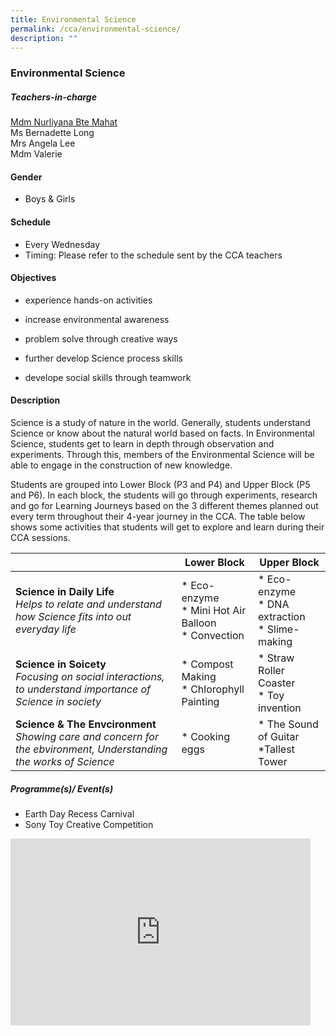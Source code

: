 ```yaml
---
title: Environmental Science
permalink: /cca/environmental-science/
description: ""
---
```

### Environmental Science

##### Teachers-in-charge

[Mdm Nurliyana Bte Mahat](mailto:nurliyana_mahat@moe.edu.sg)  <br>
Ms Bernadette Long  <br>
Mrs Angela Lee<br>
Mdm Valerie

  
#### Gender  

* Boys &amp; Girls

  
#### Schedule

* Every Wednesday&nbsp;&nbsp;  
* Timing: Please refer to the schedule sent by the CCA teachers  

#### Objectives

*    experience hands-on activities 
    
*   increase environmental awareness
*   problem solve through creative ways
*   further develop Science process skills
*   develope social skills through teamwork

#### Description
  
Science is a study of nature in the world. Generally, students understand Science or know about the natural world based on facts. In Environmental Science, students get to learn in depth through observation and experiments. Through this, members of the Environmental Science will be able to engage in the construction of new knowledge.

Students are grouped into Lower Block (P3 and P4) and Upper Block (P5 and P6). In each block, the students will go through experiments, research and go for Learning Journeys based on the 3 different themes planned out every term throughout their 4-year journey in the CCA. The table below shows some activities that students will get to explore and learn during their CCA sessions.



|  | Lower Block | Upper Block |
| -------- | -------- | -------- |
|**Science in Daily Life**  <br>*Helps to relate and understand how Science fits into out everyday life* | * Eco-enzyme <br>* Mini Hot Air Balloon<br>* Convection     | * Eco-enzyme <br>* DNA extraction <br> * Slime-making     |
| **Science in Soicety**<br> *Focusing on social interactions, to understand importance of Science in society* | * Compost Making<br>* Chlorophyll Painting | * Straw Roller Coaster<br>* Toy invention |  
| **Science &amp; The Envcironment**<br>*Showing care and concern for the ebvironment, Understanding the works of Science* | * Cooking eggs | * The Sound of Guitar<br>*Tallest Tower |

##### Programme(s)/ Event(s)
*   Earth Day Recess Carnival
*   Sony Toy Creative Competition 

<iframe src="https://docs.google.com/presentation/d/e/2PACX-1vRIcnC82iWbMSY76F7w2wVx-XcZzm_8BHtj-OK2NtiyfAcRSN8woG-gqpLAWGFwyvNFz7ljHL-CwGlJ/embed?start=false&amp;loop=false&amp;delayms=3000" frameborder="0" width="480" height="299" allowfullscreen="true"></iframe>